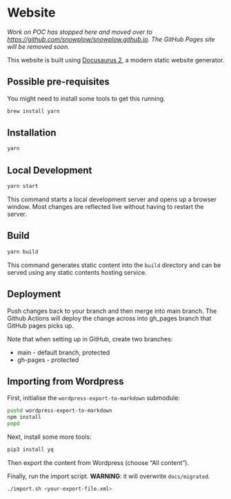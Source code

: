 # Website

*Work on POC has stopped here and moved over to https://github.com/snowplow/snowplow.github.io.  The GitHub Pages site will be removed soon.*

This website is built using [Docusaurus 2](https://docusaurus.io/), a modern
static website generator.

## Possible pre-requisites

You might need to install some tools to get this running.

```bash
brew install yarn
```

## Installation

```bash
yarn
```

## Local Development

```bash
yarn start
```

This command starts a local development server and opens up a browser window.
Most changes are reflected live without having to restart the server.

## Build

```bash
yarn build
```

This command generates static content into the `build` directory and can be
served using any static contents hosting service.

## Deployment

Push changes back to your branch and then merge into main branch.  The Github
Actions will deploy the change across into gh_pages branch that GitHub pages
picks up.

Note that when setting up in GitHub, create two branches:

- main - default branch, protected
- gh-pages - protected

## Importing from Wordpress

First, initialise the `wordpress-export-to-markdown` submodule:

```bash
pushd wordpress-export-to-markdown
npm install
popd
```

Next, install some more tools:

```bash
pip3 install yq
```

Then export the content from Wordpress (choose “All content”).

Finally, run the import script.
**WARNING**: it will overwrite `docs/migrated`.

```bash
./import.sh <your-export-file.xml>
```
